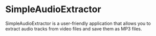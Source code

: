 # SimpleAudioExtractor
SimpleAudioExtractor is a user-friendly application that allows you to extract audio tracks from video files and save them as MP3 files.
